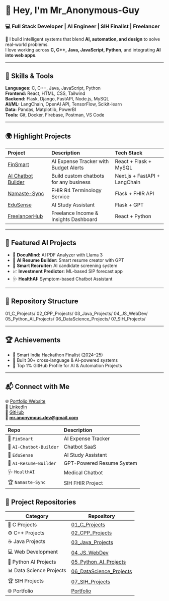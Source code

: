 # 👋 Hey, I'm **Mr_Anonymous-Guy**  
### 💻 Full Stack Developer | AI Engineer | SIH Finalist | Freelancer  

🚀 I build intelligent systems that blend **AI, automation, and design** to solve real-world problems.  
I love working across **C, C++, Java, JavaScript, Python**, and integrating **AI into web apps**.

---

## 🧩 Skills & Tools

**Languages:** C, C++, Java, JavaScript, Python  
**Frontend:** React, HTML, CSS, Tailwind  
**Backend:** Flask, Django, FastAPI, Node.js, MySQL  
**AI/ML:** LangChain, OpenAI API, TensorFlow, Scikit-learn  
**Data:** Pandas, Matplotlib, PowerBI  
**Tools:** Git, Docker, Firebase, Postman, VS Code  

---

## 🌍 Highlight Projects

| Project | Description | Tech Stack |
|:-|:-|:-|
| [FinSmart](https://github.com/mr_anonymous-Guy/FinSmart) | AI Expense Tracker with Budget Alerts | React + Flask + MySQL |
| [AI Chatbot Builder](https://github.com/mr_anonymous-Guy/AI-Chatbot-Builder) | Build custom chatbots for any business | Next.js + FastAPI + LangChain |
| [Namaste-Sync](https://github.com/mr_anonymous-Guy/Namaste-Sync) | FHIR R4 Terminology Service | Flask + FHIR API |
| [EduSense](https://github.com/mr_anonymous-Guy/EduSense) | AI Study Assistant | Flask + GPT |
| [FreelancerHub](https://github.com/mr_anonymous-Guy/FreelancerHub) | Freelance Income & Insights Dashboard | React + Python |

---

## 🧠 Featured AI Projects

- 🤖 **DocuMind:** AI PDF Analyzer with Llama 3  
- 🧾 **AI Resume Builder:** Smart resume creator with GPT  
- 💬 **Smart Recruiter:** AI candidate screening system  
- 📈 **Investment Predictor:** ML-based SIP forecast app  
- 🩺 **HealthAI:** Symptom-based Chatbot Assistant  

---

## 🧰 Repository Structure

01_C_Projects/
02_CPP_Projects/
03_Java_Projects/
04_JS_WebDev/
05_Python_AI_Projects/
06_DataScience_Projects/
07_SIH_Projects/




---

## 🏆 Achievements

- 🥇 Smart India Hackathon Finalist (2024–25)  
- 💼 Built 30+ cross-language & AI-powered systems  
- 🌟 Top 1% GitHub Profile for AI & Automation Projects  

---

## 📬 Connect with Me

🌐 [Portfolio Website](https://mr-anonymous-guy.github.io)  
💼 [LinkedIn](https://linkedin.com/in/mr-anonymous-guy)  
🐙 [GitHub](https://github.com/mr-anonymous-Guy)  
📧 **mr.anonymous.dev@gmail.com**


| Repo                    | Description               |
| :---------------------- | :------------------------ |
| 🧠 `FinSmart`           | AI Expense Tracker        |
| 💬 `AI-Chatbot-Builder` | Chatbot SaaS              |
| 📘 `EduSense`           | AI Study Assistant        |
| 🧾 `AI-Resume-Builder`  | GPT-Powered Resume System |
| 🩺 `HealthAI`           | Medical Chatbot           |
| 🏆 `Namaste-Sync`       | SIH FHIR Project          |



## 🧩 Project Repositories

| Category | Repository |
|-----------|-------------|
| 🧱 C Projects | [01_C_Projects](https://github.com/Mr-Anonymous-Guy/01_C_Projects) |
| ⚙️ C++ Projects | [02_CPP_Projects](https://github.com/Mr-Anonymous-Guy/02_CPP_Projects) |
| ☕ Java Projects | [03_Java_Projects](https://github.com/Mr-Anonymous-Guy/03_Java_Projects) |
| 💻 Web Development | [04_JS_WebDev](https://github.com/Mr-Anonymous-Guy/04_JS_WebDev) |
| 🧠 Python AI Projects | [05_Python_AI_Projects](https://github.com/Mr-Anonymous-Guy/05_Python_AI_Projects) |
| 📊 Data Science Projects | [06_DataScience_Projects](https://github.com/Mr-Anonymous-Guy/06_DataScience_Projects) |
| 🏆 SIH Projects | [07_SIH_Projects](https://github.com/Mr-Anonymous-Guy/07_SIH_Projects) |
| 🌐 Portfolio | [Portfolio](https://github.com/Mr-Anonymous-Guy/Portfolio) |

